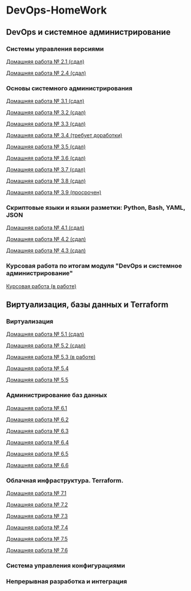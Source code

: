 # DevOps-HomeWork

## DevOps и системное администрирование

### Системы управления версиями

[Домашняя работа № 2.1 (сдал)](02-git-01-vcs/2.1.md)

[Домашняя работа № 2.4 (сдал)](02-git-04-tools/2.4.md)

### Основы системного администрирования

[Домашняя работа № 3.1 (сдал)](03-sysadmin-01-terminal/3.1.md)

[Домашняя работа № 3.2 (сдал)](03-sysadmin-02-terminal/3.2.md)

[Домашняя работа № 3.3 (сдал)](03-sysadmin-03-os/3.3.md)

[Домашняя работа № 3.4 (требует доработки)](03-sysadmin-04-os/3.4.md)

[Домашняя работа № 3.5 (сдал)](03-sysadmin-05-fs/3.5.md)

[Домашняя работа № 3.6 (сдал)](03-sysadmin-06-net/3.6.md)

[Домашняя работа № 3.7 (сдал)](03-sysadmin-07-net/3.7.md)

[Домашняя работа № 3.8 (сдал)](03-sysadmin-08-net/3.8.md)

[Домашняя работа № 3.9 (просрочен)](03-sysadmin-09-security/3.9.md)

### Скриптовые языки и языки разметки: Python, Bash, YAML, JSON

[Домашняя работа № 4.1 (сдал)](04-script-01-bash/4.1.md)

[Домашняя работа № 4.2 (сдал)](04-script-02-py/4.2.md)

[Домашняя работа № 4.3 (сдал)](04-script-03-yaml/4.3.md)

### Курсовая работа по итогам модуля "DevOps и системное администрирование"

[Курсовая работа (в работе)](pcs-devsys-diplom/CourseWork.md)

## Виртуализация, базы данных и Terraform

### Виртуализация

[Домашняя работа № 5.1 (сдал)](05-virt-01-basics/05-virt-01-basics.md)

[Домашняя работа № 5.2 (сдал)](05-virt-02-iaac/5.2.md)

[Домашняя работа № 5.3 (в работе)](05-virt-03-docker/5.3.md)

[Домашняя работа № 5.4](05-virt-04-docker-compose/5.4.md)

[Домашняя работа № 5.5]()

### Администрирование баз данных

[Домашняя работа № 6.1]()

[Домашняя работа № 6.2]()

[Домашняя работа № 6.3]()

[Домашняя работа № 6.4]()

[Домашняя работа № 6.5]()

[Домашняя работа № 6.6]()

### Облачная инфраструктура. Terraform.

[Домашняя работа № 7.1]()

[Домашняя работа № 7.2]()

[Домашняя работа № 7.3]()

[Домашняя работа № 7.4]()

[Домашняя работа № 7.5]()

[Домашняя работа № 7.6]()

### Система управления конфигурациями

### Непрерывная разработка и интеграция
